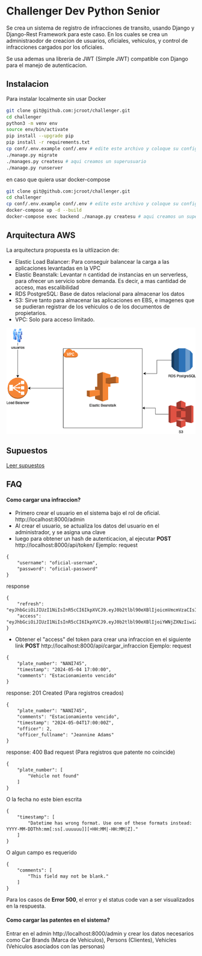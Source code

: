 
# Challenger Dev Python Senior

Se crea un sistema de registro de infracciones de transito, usando Django y Django-Rest Framework para este caso. En los cuales se crea un administraodor de creacion de usuarios, oficiales, vehiculos, y control de infracciones cargados por los oficiales.

Se usa ademas una libreria de JWT (Simple JWT) compatible con Django para el manejo de autenticacion.




## Instalacion

Para instalar localmente sin usar Docker

```bash
git clone git@github.com:jcroot/challenger.git
cd challenger
python3 -m venv env
source env/bin/activate
pip install --upgrade pip
pip install -r requirements.txt
cp conf/.env.example conf/.env # edite este archivo y coloque su configuracion
./manage.py migrate
./manages.py createsu # aqui creamos un superusuario
./manage.py runserver
```

en caso que quiera usar docker-compose
```bash
git clone git@github.com:jcroot/challenger.git
cd challenger
cp conf/.env.example conf/.env # edite este archivo y coloque su configuracion
docker-compose up -d --build
docker-compose exec backend ./manage.py createsu # aqui creamos un superusuario
```


## Arquitectura AWS

La arquitectura propuesta es la uitlizacion de:

* Elastic Load Balancer: Para conseguir balancear la carga a las aplicaciones levantadas en la VPC
* Elastic Beanstalk: Levantar n cantidad de instancias en un serverless, para ofrecer un servicio sobre demanda. Es decir, a mas cantidad de acceso, mas escalibilidad
* RDS PostgreSQL: Base de datos relacional para almacenar los datos
* S3: Sirve tanto para almacenar las aplicaciones en EBS, e imagenes que se pudieran registrar de los vehiculos o de los documentos de propietarios.
* VPC: Solo para acceso limitado. 

![AWS Arquitecture](Challenger-AWS.png)

## Supuestos

[Leer supuestos](https://github.com/jcroot/challenger/blob/78b92582b5bf0ced25e699f7311781ca8e586150/supuestos.txt)


## FAQ

#### Como cargar una infraccion?

- Primero crear el usuario en el sistema bajo el rol de oficial. http://localhost:8000/admin
- Al crear el usuario, se actualiza los datos del usuario en el administrador, y se asigna una clave
- luego para obtener un hash de autenticacion, al ejecutar **POST** http://localhost:8000/api/token/
Ejemplo:
request
```
{
    "username": "oficial-usernam",
    "password": "oficial-password"
}
```
response
```
{
    "refresh": "eyJhbGciOiJIUzI1NiIsInR5cCI6IkpXVCJ9.eyJ0b2tlbl90eXBlIjoicmVmcmVzaCIsImV4cCI6MTcxNDkyMDY1NywiaWF0IjoxNzE0ODM0MjU3LCJqdGkiOiJlZDNiMTU0N2E4NzE0NGJmYjY1OWJjYmEwZDFhNmMyYSIsInVzZXJfaWQiOjN9.wPbVoTF52swbNuENMgeOFejsomMVqLNZYN_1ZaWy6ZE",
    "access": "eyJhbGciOiJIUzI1NiIsInR5cCI6IkpXVCJ9.eyJ0b2tlbl90eXBlIjoiYWNjZXNzIiwiZXhwIjoxNzE0ODM3ODU3LCJpYXQiOjE3MTQ4MzQyNTcsImp0aSI6ImZhOGQxODBkYjg3ZDQxZWVhNjJjZjBhNThhMWJkNDQ4IiwidXNlcl9pZCI6M30.sytVSHnyVypvGSesHjGs1g6F1Zk_vIZ4vnOpxyYDnko"
}
```
- Obtener el "access" del token para crear una infraccion en el siguiente link **POST** http://localhost:8000/api/cargar_infraccion
Ejemplo:
request
```
{
    "plate_number": "NANI745",
    "timestamp": "2024-05-04 17:00:00",
    "comments": "Estacionamiento vencido"
}
```
response: 201 Created (Para registros creados)
```
{
    "plate_number": "NANI745",
    "comments": "Estacionamiento vencido",
    "timestamp": "2024-05-04T17:00:00Z",
    "officer": 2,
    "officer_fullname": "Jeannine Adams"
}
```
response: 400 Bad request (Para registros que patente no coincide)
```
{
    "plate_number": [
        "Vehicle not found"
    ]
}
```
O la fecha no este bien escrita
```
{
    "timestamp": [
        "Datetime has wrong format. Use one of these formats instead: YYYY-MM-DDThh:mm[:ss[.uuuuuu]][+HH:MM|-HH:MM|Z]."
    ]
}
```
O algun campo es requerido
```
{
    "comments": [
        "This field may not be blank."
    ]
}
```
Para los casos de **Error 500**, el error y el status code van a ser visualizados en la respuesta.

#### Como cargar las patentes en el sistema?

Entrar en el admin http://localhost:8000/admin y crear los datos necesarios como Car Brands (Marca de Vehiculos), Persons (Clientes), Vehicles (Vehiculos asociados con las personas)

